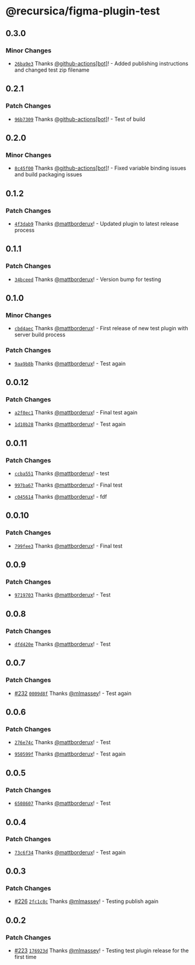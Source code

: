 # @recursica/figma-plugin-test

## 0.3.0

### Minor Changes

- [`26ba9e3`](https://github.com/borderux/recursica/commit/26ba9e3b5d4bcef1732d8278d8af5aebf21a91a1) Thanks [@github-actions[bot]](https://github.com/github-actions%5Bbot%5D)! - Added publishing instructions and changed test zip filename

## 0.2.1

### Patch Changes

- [`96b7309`](https://github.com/borderux/recursica/commit/96b730980bba2fe6f9ca2db28292e1bbeefc807b) Thanks [@github-actions[bot]](https://github.com/github-actions%5Bbot%5D)! - Test of build

## 0.2.0

### Minor Changes

- [`8c45f00`](https://github.com/borderux/recursica/commit/8c45f0065006afb5075deae9950b60a439413b3a) Thanks [@github-actions[bot]](https://github.com/github-actions%5Bbot%5D)! - Fixed variable binding issues and build packaging issues

## 0.1.2

### Patch Changes

- [`4f3dab9`](https://github.com/borderux/recursica/commit/4f3dab91db84d9116ff691aa1dd67fdf00867ea5) Thanks [@mattborderux](https://github.com/mattborderux)! - Updated plugin to latest release process

## 0.1.1

### Patch Changes

- [`34bceed`](https://github.com/borderux/recursica/commit/34bceed92327b1d87573a1e9675877c66973f2f1) Thanks [@mattborderux](https://github.com/mattborderux)! - Version bump for testing

## 0.1.0

### Minor Changes

- [`cbd4aec`](https://github.com/borderux/recursica/commit/cbd4aecef7ebb9a66e272ffbde5a64d3e5fc01b0) Thanks [@mattborderux](https://github.com/mattborderux)! - First release of new test plugin with server build process

### Patch Changes

- [`9aa9b8b`](https://github.com/borderux/recursica/commit/9aa9b8b471ce187e6cc558d257383ca5ad8755ae) Thanks [@mattborderux](https://github.com/mattborderux)! - Test again

## 0.0.12

### Patch Changes

- [`a2f0ec1`](https://github.com/borderux/recursica/commit/a2f0ec1964b10e98515b5e7998881966497fe7d0) Thanks [@mattborderux](https://github.com/mattborderux)! - Final test again

- [`1d10b28`](https://github.com/borderux/recursica/commit/1d10b28775a6f72c2f4989bb2ead2a60f2ca1e2b) Thanks [@mattborderux](https://github.com/mattborderux)! - Test again

## 0.0.11

### Patch Changes

- [`ccba551`](https://github.com/borderux/recursica/commit/ccba5518f80cd27f0720d0b40629c5c289921ab2) Thanks [@mattborderux](https://github.com/mattborderux)! - test

- [`997ba67`](https://github.com/borderux/recursica/commit/997ba67ceb36ea224ccce405a77f3b0324f79557) Thanks [@mattborderux](https://github.com/mattborderux)! - Final test

- [`c045614`](https://github.com/borderux/recursica/commit/c045614155c81f1eada59dc2cb4a21f3002a588c) Thanks [@mattborderux](https://github.com/mattborderux)! - fdf

## 0.0.10

### Patch Changes

- [`799fee3`](https://github.com/borderux/recursica/commit/799fee3b680048ea3db9d862afc26954c85da439) Thanks [@mattborderux](https://github.com/mattborderux)! - Final test

## 0.0.9

### Patch Changes

- [`9719703`](https://github.com/borderux/recursica/commit/9719703b16a27629a536c39d1bed39a867261dbd) Thanks [@mattborderux](https://github.com/mattborderux)! - Test

## 0.0.8

### Patch Changes

- [`dfd420e`](https://github.com/borderux/recursica/commit/dfd420efbfe04a47e5358e366f2f1851c086a8b8) Thanks [@mattborderux](https://github.com/mattborderux)! - Test

## 0.0.7

### Patch Changes

- [#232](https://github.com/borderux/recursica/pull/232) [`0009d8f`](https://github.com/borderux/recursica/commit/0009d8f7998d59cb34d48de2854cca5f81d41c5b) Thanks [@mlmassey](https://github.com/mlmassey)! - Test again

## 0.0.6

### Patch Changes

- [`276e74c`](https://github.com/borderux/recursica/commit/276e74cc5b0c43029ca5ff97f0994442446f482e) Thanks [@mattborderux](https://github.com/mattborderux)! - Test

- [`950599f`](https://github.com/borderux/recursica/commit/950599f3e62b40df300466d38605ad22da3f845e) Thanks [@mattborderux](https://github.com/mattborderux)! - Test again

## 0.0.5

### Patch Changes

- [`6508607`](https://github.com/borderux/recursica/commit/65086077a7abdac3659a2b11627755d0127aff8d) Thanks [@mattborderux](https://github.com/mattborderux)! - Test

## 0.0.4

### Patch Changes

- [`73c6f34`](https://github.com/borderux/recursica/commit/73c6f34b6bd860f7cfedefd2e906ebd311fe2dbe) Thanks [@mattborderux](https://github.com/mattborderux)! - Test again

## 0.0.3

### Patch Changes

- [#226](https://github.com/borderux/recursica/pull/226) [`2fc1c8c`](https://github.com/borderux/recursica/commit/2fc1c8ccd9576d06b8a4ac99cc1272dd9d7b8826) Thanks [@mlmassey](https://github.com/mlmassey)! - Testing publish again

## 0.0.2

### Patch Changes

- [#223](https://github.com/borderux/recursica/pull/223) [`176923d`](https://github.com/borderux/recursica/commit/176923dc188f09f3946279b545afc9efd52a0161) Thanks [@mlmassey](https://github.com/mlmassey)! - Testing test plugin release for the first time
